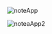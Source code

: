 ![noteApp](https://github.com/helinkarakuzu/RoomNoteApp/assets/59531828/2bd1a8f5-84db-4fa1-9823-748c0f4e5b63)

![noteaApp2](https://github.com/helinkarakuzu/RoomNoteApp/assets/59531828/704246e3-ace2-45f3-af24-ea1cff455bda)
